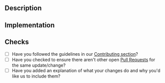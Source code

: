 ## Description

## Implementation

## Checks

- [ ] Have you followed the guidelines in our [Contributing section](https://github.com/moraki-finance/revolut-connect?tab=readme-ov-file#contributing)?
- [ ] Have you checked to ensure there aren't other open [Pull Requests](../pulls) for the same update/change?
- [ ] Have you added an explanation of what your changes do and why you'd like us to include them?